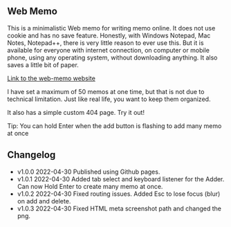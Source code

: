 ## Web Memo

This is a minimalistic Web memo for writing memo online. It does not use cookie and has no save feature. Honestly, with Windows Notepad, Mac Notes, Notepad++, there is very little reason to ever use this. But it is available for everyone with internet connection, on computer or mobile phone, using any operating system, without downloading anything. It also saves a little bit of paper.

[Link to the web-memo website](https://hasuzawa.github.io/Web-Memo)

I have set a maximum of 50 memos at one time, but that is not due to technical limitation. Just like real life, you want to keep them organized.

It also has a simple custom 404 page. Try it out!

Tip: You can hold Enter when the add button is flashing to add many memo at once

## Changelog

- v1.0.0 2022-04-30 Published using Github pages.
- v1.0.1 2022-04-30 Added tab select and keyboard listener for the Adder. Can now Hold Enter to create many memo at once.
- v1.0.2 2022-04-30 Fixed routing issues. Added Esc to lose focus (blur) on add and delete.
- v1.0.3 2022-04-30 Fixed HTML meta screenshot path and changed the png.